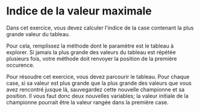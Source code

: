 # Indice de la valeur maximale #

Dans cet exercice, vous devez calculer l'indice de la case contenant la plus
grande valeur du tableau.

Pour cela, remplissez la méthode dont
le
paramètre est le tableau à explorer. Si jamais la plus grande des valeurs du
tableau est répétée plusieurs fois, votre méthode doit renvoyer la position
de
la première occurence.

Pour résoudre cet exercice, vous devez parcourir le tableau. Pour chaque
case,
si sa valeur est plus grande que la plus grande des valeurs que vous avez
rencontré jusque là, sauvegardez cette nouvelle championne et sa
position. Il
vous faut donc deux nouvelles variables; la valeur initiale de la championne
pourrait être la valeur rangée dans la première case.

